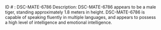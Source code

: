 ID # : DSC-MATE-6786
Description: DSC-MATE-6786 appears to be a male tiger, standing approximately 1.8 meters in height. DSC-MATE-6786 is capable of speaking fluently in multiple languages, and appears to possess a high level of intelligence and emotional intelligence.